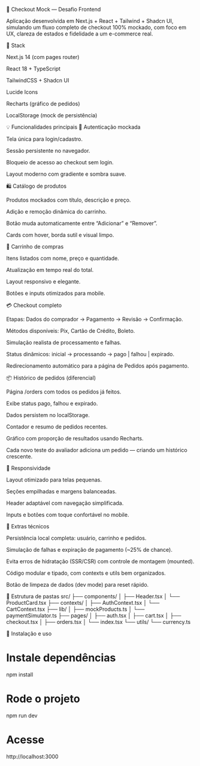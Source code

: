 🛒 Checkout Mock — Desafio Frontend

Aplicação desenvolvida em Next.js + React + Tailwind + Shadcn UI, simulando um fluxo completo de checkout 100% mockado, com foco em UX, clareza de estados e fidelidade a um e-commerce real.

🚀 Stack

Next.js 14 (com pages router)

React 18 + TypeScript

TailwindCSS + Shadcn UI

Lucide Icons

Recharts (gráfico de pedidos)

LocalStorage (mock de persistência)

💡 Funcionalidades principais
🔐 Autenticação mockada

Tela única para login/cadastro.

Sessão persistente no navegador.

Bloqueio de acesso ao checkout sem login.

Layout moderno com gradiente e sombra suave.

🛍️ Catálogo de produtos

Produtos mockados com título, descrição e preço.

Adição e remoção dinâmica do carrinho.

Botão muda automaticamente entre “Adicionar” e “Remover”.

Cards com hover, borda sutil e visual limpo.

🛒 Carrinho de compras

Itens listados com nome, preço e quantidade.

Atualização em tempo real do total.

Layout responsivo e elegante.

Botões e inputs otimizados para mobile.

💳 Checkout completo

Etapas: Dados do comprador → Pagamento → Revisão → Confirmação.

Métodos disponíveis: Pix, Cartão de Crédito, Boleto.

Simulação realista de processamento e falhas.

Status dinâmicos: inicial → processando → pago | falhou | expirado.

Redirecionamento automático para a página de Pedidos após pagamento.

📦 Histórico de pedidos (diferencial)

Página /orders com todos os pedidos já feitos.

Exibe status pago, falhou e expirado.

Dados persistem no localStorage.

Contador e resumo de pedidos recentes.

Gráfico com proporção de resultados usando Recharts.

Cada novo teste do avaliador adiciona um pedido — criando um histórico crescente.

📱 Responsividade

Layout otimizado para telas pequenas.

Seções empilhadas e margens balanceadas.

Header adaptável com navegação simplificada.

Inputs e botões com toque confortável no mobile.

🧠 Extras técnicos

Persistência local completa: usuário, carrinho e pedidos.

Simulação de falhas e expiração de pagamento (~25% de chance).

Evita erros de hidratação (SSR/CSR) com controle de montagem (mounted).

Código modular e tipado, com contexts e utils bem organizados.

Botão de limpeza de dados (dev mode) para reset rápido.

🧩 Estrutura de pastas
src/
├── components/
│ ├── Header.tsx
│ └── ProductCard.tsx
├── contexts/
│ ├── AuthContext.tsx
│ └── CartContext.tsx
├── lib/
│ ├── mockProducts.ts
│ └── paymentSimulator.ts
├── pages/
│ ├── auth.tsx
│ ├── cart.tsx
│ ├── checkout.tsx
│ ├── orders.tsx
│ └── index.tsx
└── utils/
└── currency.ts

🧰 Instalação e uso

# Instale dependências

npm install

# Rode o projeto

npm run dev

# Acesse

http://localhost:3000
